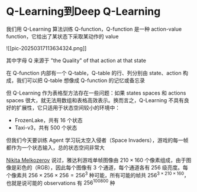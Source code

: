 # Q-Learning到Deep Q-Learning

我们用 Q-Learning 算法训练 Q-function，Q-function 是一种 action-value function，它给出了某状态下采取某动作的 value

![[pic-20250317113634324.png]]

其中字母 Q 来源于 "the Quality" of that action at that state

在 Q-function 内部有一个 Q-table，Q-table 的行、列分别由 state、action 构成，我们可以把 Q-table 想像成 Q-function 的记忆或备忘录

但 Q-Learning 作为表格型方法存在一些问题：如果 states spaces 和 actions spaces 很大，就无法用数组和表格高效表示。换而言之，Q-Learning 不具有良好的扩展性，它只适用于状态空间较小的环境中：
- FrozenLake，共有 16 个状态
- Taxi-v3，共有 500 个状态

但我们今天要训练 Agent 学习玩太空入侵者（Space Invaders），游戏的每一帧都作为一个状态输入，总的状态空间非常大

[Nikita Melkozerov](https://twitter.com/meln1k) 说过，雅达利游戏单帧图像由 $210\times160$ 个像素组成，由于图像是彩色的（RGB），因此每个图像有 3 个通道，每个通道各有 256 级亮度。每个像素共 $256\times256\times256 = 256^{3}$ 种可能，所有可能的帧共 $256^{3\times210\times160}$，也就是说可能的 observations 有 $256^{100800}$ 种

